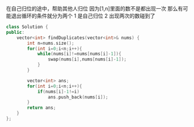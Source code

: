 
在自己归位的途中，帮助其他人归位
因为[1,n]里面的数不是都出现一次
那么有可能退出循环的条件就分为两个
1 是自己归位
2 出现两次的数碰到了

```c++
class Solution {
public:
    vector<int> findDuplicates(vector<int>& nums) {
        int n=nums.size();
        for(int i=0;i<n;i++){
            while(nums[i]!=nums[nums[i]-1]){
                swap(nums[i],nums[nums[i]-1]);
            }
        }

        vector<int> ans;
        for(int i=0;i<n;i++){
            if(nums[i]-1!=i)
                ans.push_back(nums[i]);
        }
        return ans;
    }
};
```